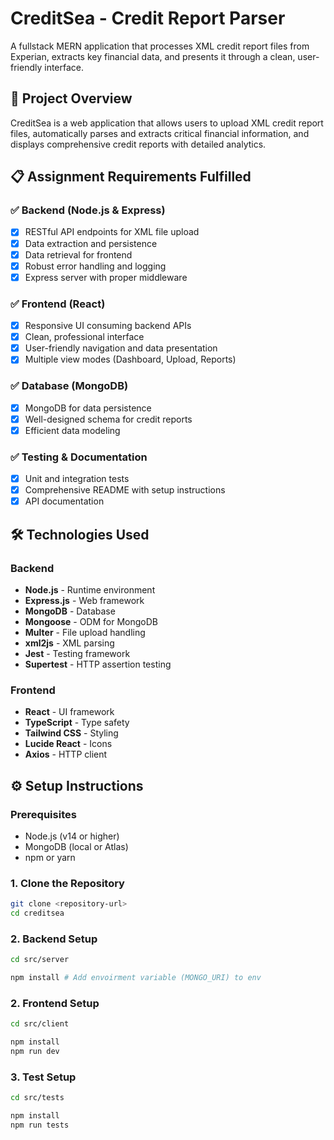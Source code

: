 # CreditSea - Credit Report Parser

A fullstack MERN application that processes XML credit report files from Experian, extracts key financial data, and presents it through a clean, user-friendly interface.

## 🚀 Project Overview

CreditSea is a web application that allows users to upload XML credit report files, automatically parses and extracts critical financial information, and displays comprehensive credit reports with detailed analytics.

## 📋 Assignment Requirements Fulfilled

### ✅ Backend (Node.js & Express)
- [x] RESTful API endpoints for XML file upload
- [x] Data extraction and persistence
- [x] Data retrieval for frontend
- [x] Robust error handling and logging
- [x] Express server with proper middleware

### ✅ Frontend (React)
- [x] Responsive UI consuming backend APIs
- [x] Clean, professional interface
- [x] User-friendly navigation and data presentation
- [x] Multiple view modes (Dashboard, Upload, Reports)

### ✅ Database (MongoDB)
- [x] MongoDB for data persistence
- [x] Well-designed schema for credit reports
- [x] Efficient data modeling

### ✅ Testing & Documentation
- [x] Unit and integration tests
- [x] Comprehensive README with setup instructions
- [x] API documentation

## 🛠️ Technologies Used

### Backend
- **Node.js** - Runtime environment
- **Express.js** - Web framework
- **MongoDB** - Database
- **Mongoose** - ODM for MongoDB
- **Multer** - File upload handling
- **xml2js** - XML parsing
- **Jest** - Testing framework
- **Supertest** - HTTP assertion testing

### Frontend
- **React** - UI framework
- **TypeScript** - Type safety
- **Tailwind CSS** - Styling
- **Lucide React** - Icons
- **Axios** - HTTP client


## ⚙️ Setup Instructions

### Prerequisites
- Node.js (v14 or higher)
- MongoDB (local or Atlas)
- npm or yarn

### 1. Clone the Repository
```bash
git clone <repository-url>
cd creditsea
```

### 2. Backend Setup
```bash
cd src/server

npm install # Add envoirment variable (MONGO_URI) to env
```

### 2. Frontend Setup
```bash
cd src/client

npm install
npm run dev
```

### 3. Test Setup
```bash
cd src/tests

npm install
npm run tests
```

